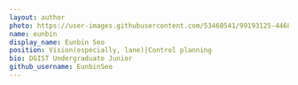 ```yaml
---
layout: author
photo: https://user-images.githubusercontent.com/53460541/99193125-44680480-27ba-11eb-9070-44f7c5125b39.jpg
name: eunbin
display_name: Eunbin Seo
position: Vision(especially, lane)|Control planning
bio: DGIST Undergraduate Junior
github_username: EunbinSeo
---
```

